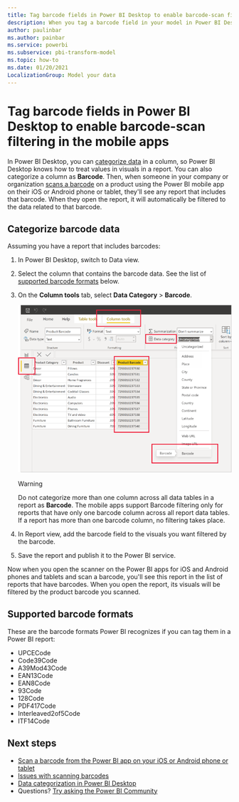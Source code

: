 ```yaml
---
title: Tag barcode fields in Power BI Desktop to enable barcode-scan filtering in the mobile apps
description: When you tag a barcode field in your model in Power BI Desktop, mobile app users can scan barcodes to get filtered data on their iOS and Android phones and tablets.
author: paulinbar
ms.author: painbar
ms.service: powerbi
ms.subservice: pbi-transform-model
ms.topic: how-to
ms.date: 01/20/2021
LocalizationGroup: Model your data
---
```


# Tag barcode fields in Power BI Desktop to enable barcode-scan filtering in the mobile apps

In Power BI Desktop, you can [categorize data](desktop-data-categorization.md) in a column, so Power BI Desktop knows how to treat values in visuals in a report. You can also categorize a column as **Barcode**. Then, when someone in your company or organization [scans a barcode](../consumer/mobile/mobile-apps-scan-barcode.md) on a product using the Power BI mobile app on their iOS or Android phone or tablet, they'll see any report that includes that barcode. When they open the report, it will automatically be filtered to the data related to that barcode.

## Categorize barcode data

Assuming you have a report that includes barcodes: 

1. In Power BI Desktop, switch to Data view.
2. Select the column that contains the barcode data. See the list of [supported barcode formats](#supported-barcode-formats) below.
3. On the **Column tools** tab, select **Data Category** > **Barcode**.
   
    ![Data category list](media/desktop-mobile-barcodes/power-bi-desktop-barcode.png)

    >[!WARNING]
    >Do not categorize more than one column across all data tables in a report as **Barcode**. The mobile apps support Barcode filtering only for reports that have only one barcode column across all report data tables. If a report has more than one barcode column, no filtering takes place.

4. In Report view, add the barcode field to the visuals you want filtered by the barcode.
5. Save the report and publish it to the Power BI service.

Now when you open the scanner on the Power BI apps for iOS and Android phones and tablets and scan a barcode, you'll see this report in the list of reports that have barcodes. When you open the report, its visuals will be filtered by the product barcode you scanned.

## Supported barcode formats
These are the barcode formats Power BI recognizes if you can tag them in a Power BI report: 

* UPCECode 
* Code39Code  
* A39Mod43Code 
* EAN13Code 
* EAN8Code  
* 93Code  
* 128Code 
* PDF417Code 
* Interleaved2of5Code 
* ITF14Code 

## Next steps
* [Scan a barcode from the Power BI app on your iOS or Android phone or tablet](../consumer/mobile/mobile-apps-scan-barcode.md)
* [Issues with scanning barcodes](../consumer/mobile/mobile-apps-scan-barcode.md#issues-with-scanning-a-barcode)
* [Data categorization in Power BI Desktop](desktop-data-categorization.md)  
* Questions? [Try asking the Power BI Community](https://community.powerbi.com/)
